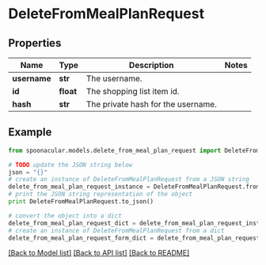 # DeleteFromMealPlanRequest


## Properties

Name | Type | Description | Notes
------------ | ------------- | ------------- | -------------
**username** | **str** | The username. | 
**id** | **float** | The shopping list item id. | 
**hash** | **str** | The private hash for the username. | 

## Example

```python
from spoonacular.models.delete_from_meal_plan_request import DeleteFromMealPlanRequest

# TODO update the JSON string below
json = "{}"
# create an instance of DeleteFromMealPlanRequest from a JSON string
delete_from_meal_plan_request_instance = DeleteFromMealPlanRequest.from_json(json)
# print the JSON string representation of the object
print DeleteFromMealPlanRequest.to_json()

# convert the object into a dict
delete_from_meal_plan_request_dict = delete_from_meal_plan_request_instance.to_dict()
# create an instance of DeleteFromMealPlanRequest from a dict
delete_from_meal_plan_request_form_dict = delete_from_meal_plan_request.from_dict(delete_from_meal_plan_request_dict)
```
[[Back to Model list]](../README.md#documentation-for-models) [[Back to API list]](../README.md#documentation-for-api-endpoints) [[Back to README]](../README.md)


